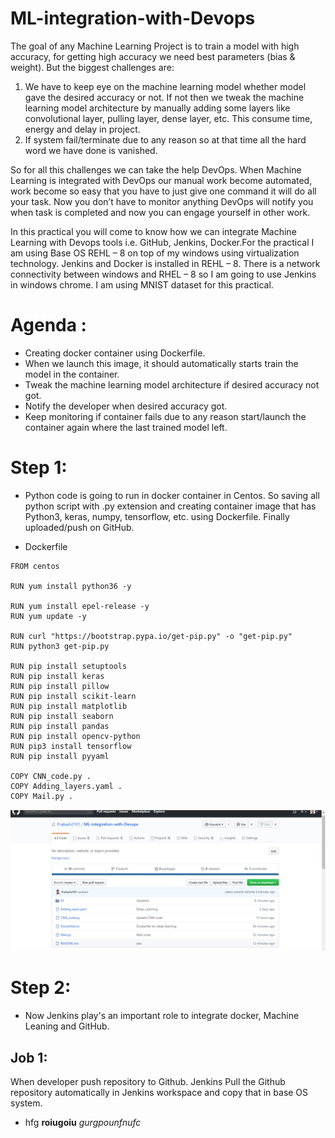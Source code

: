 # ML-integration-with-Devops

The goal of any Machine Learning Project is to train a model with high accuracy, for getting high accuracy we need best parameters (bias & weight). But the biggest challenges are:

1.	We have to keep eye on the machine learning model whether model gave the desired accuracy or not. If not then we tweak the machine learning model architecture by manually adding some layers like convolutional layer, pulling layer, dense layer, etc. This consume time, energy and delay in project.
2.	 If system fail/terminate due to any reason so at that time all the hard word we have done is vanished.

So for all this challenges we can take the help DevOps. When Machine Learning is integrated with DevOps our manual work become automated, work become so easy that you have to just give one command it will do all your task. Now you don’t have to monitor anything DevOps will notify you when task is completed and now you can engage yourself in other work.

In this practical you will come to know how we can integrate Machine Learning with Devops tools i.e. GitHub, Jenkins, Docker.For the practical I am using Base OS REHL – 8 on top of my windows using virtualization technology. Jenkins and Docker is installed in REHL – 8. There is a network connectivity between windows and RHEL – 8 so I am going to use Jenkins in windows chrome. I am using MNIST dataset for this practical.




# Agenda : 
-	Creating docker container using Dockerfile. 
-	When we launch this image, it should automatically starts train the model in the container.
-	Tweak the machine learning model architecture if desired accuracy not got.
-	Notify the developer when desired accuracy got.
-	Keep monitoring if container fails due to any reason start/launch the container again where the last trained model left.


# Step 1:
- Python code is going to run in docker container in Centos. So saving all python script with .py extension and creating container image that has Python3, keras, numpy, tensorflow, etc. using Dockerfile. Finally uploaded/push on GitHub.

- Dockerfile
```
FROM centos

RUN yum install python36 -y

RUN yum install epel-release -y
RUN yum update -y

RUN curl "https://bootstrap.pypa.io/get-pip.py" -o "get-pip.py"
RUN python3 get-pip.py

RUN pip install setuptools
RUN pip install keras
RUN pip install pillow
RUN pip install scikit-learn
RUN pip install matplotlib
RUN pip install seaborn
RUN pip install pandas
RUN pip install opencv-python
RUN pip3 install tensorflow
RUN pip install pyyaml

COPY CNN_code.py .
COPY Adding_layers.yaml .
COPY Mail.py .
```



![](SS/git.PNG)



# Step 2:
- Now Jenkins play's an important role to integrate docker, Machine Leaning and GitHub.

## Job 1: 

When developer push repository to Github. Jenkins Pull the Github repository automatically in Jenkins workspace and copy that in base OS system.







- hfg **roiugoiu** *gurgpounfnufc*




